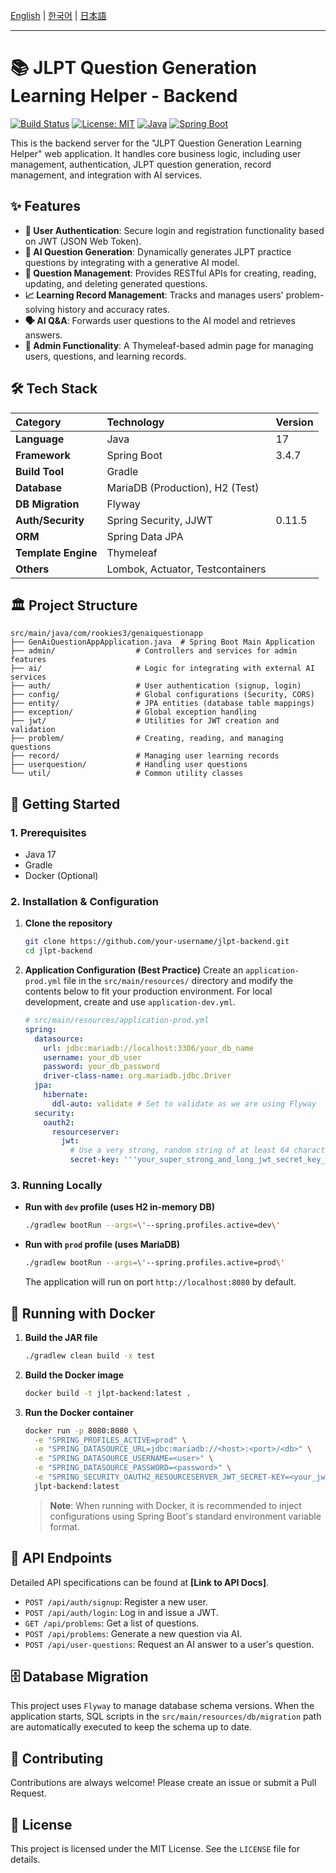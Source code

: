[English](./README.md) | [한국어](./README.ko.md) | [日本語](./README.ja.md)

---

# 📚 JLPT Question Generation Learning Helper - Backend

[![Build Status](https://img.shields.io/badge/build-passing-brightgreen.svg)](https://github.com/user/repo/actions)
[![License: MIT](https://img.shields.io/badge/License-MIT-yellow.svg)](./LICENSE)
[![Java](https://img.shields.io/badge/Java-17-blue.svg)](#-tech-stack)
[![Spring Boot](https://img.shields.io/badge/Spring%20Boot-3.4.7-brightgreen.svg)](#-tech-stack)

This is the backend server for the "JLPT Question Generation Learning Helper" web application. It handles core business logic, including user management, authentication, JLPT question generation, record management, and integration with AI services.

## ✨ Features

- **🔐 User Authentication**: Secure login and registration functionality based on JWT (JSON Web Token).
- **🤖 AI Question Generation**: Dynamically generates JLPT practice questions by integrating with a generative AI model.
- **📖 Question Management**: Provides RESTful APIs for creating, reading, updating, and deleting generated questions.
- **📈 Learning Record Management**: Tracks and manages users' problem-solving history and accuracy rates.
- **🗣️ AI Q&A**: Forwards user questions to the AI model and retrieves answers.
- **👑 Admin Functionality**: A Thymeleaf-based admin page for managing users, questions, and learning records.

## 🛠️ Tech Stack

| Category | Technology | Version |
| :--- | :--- | :--- |
| **Language** | Java | 17 |
| **Framework** | Spring Boot | 3.4.7 |
| **Build Tool** | Gradle | |
| **Database** | MariaDB (Production), H2 (Test) | |
| **DB Migration** | Flyway | |
| **Auth/Security**| Spring Security, JJWT | 0.11.5 |
| **ORM** | Spring Data JPA | |
| **Template Engine**| Thymeleaf | |
| **Others** | Lombok, Actuator, Testcontainers | |

## 🏛️ Project Structure

```
src/main/java/com/rookies3/genaiquestionapp
├── GenAiQuestionAppApplication.java  # Spring Boot Main Application
├── admin/                  # Controllers and services for admin features
├── ai/                     # Logic for integrating with external AI services
├── auth/                   # User authentication (signup, login)
├── config/                 # Global configurations (Security, CORS)
├── entity/                 # JPA entities (database table mappings)
├── exception/              # Global exception handling
├── jwt/                    # Utilities for JWT creation and validation
├── problem/                # Creating, reading, and managing questions
├── record/                 # Managing user learning records
├── userquestion/           # Handling user questions
└── util/                   # Common utility classes
```

## 🚀 Getting Started

### 1. Prerequisites

- Java 17
- Gradle
- Docker (Optional)

### 2. Installation & Configuration

1.  **Clone the repository**
    ```bash
    git clone https://github.com/your-username/jlpt-backend.git
    cd jlpt-backend
    ```

2.  **Application Configuration (Best Practice)**
    Create an `application-prod.yml` file in the `src/main/resources/` directory and modify the contents below to fit your production environment. For local development, create and use `application-dev.yml`.

    ```yaml
    # src/main/resources/application-prod.yml
    spring:
      datasource:
        url: jdbc:mariadb://localhost:3306/your_db_name
        username: your_db_user
        password: your_db_password
        driver-class-name: org.mariadb.jdbc.Driver
      jpa:
        hibernate:
          ddl-auto: validate # Set to validate as we are using Flyway
      security:
        oauth2:
          resourceserver:
            jwt:
              # Use a very strong, random string of at least 64 characters.
              secret-key: '''your_super_strong_and_long_jwt_secret_key_here'''
    ```

### 3. Running Locally

- **Run with `dev` profile (uses H2 in-memory DB)**
  ```bash
  ./gradlew bootRun --args=\'--spring.profiles.active=dev\'
  ```

- **Run with `prod` profile (uses MariaDB)**
  ```bash
  ./gradlew bootRun --args=\'--spring.profiles.active=prod\'
  ```
  The application will run on port `http://localhost:8080` by default.

## 🐳 Running with Docker

1.  **Build the JAR file**
    ```bash
    ./gradlew clean build -x test
    ```

2.  **Build the Docker image**
    ```bash
    docker build -t jlpt-backend:latest .
    ```

3.  **Run the Docker container**
    ```bash
    docker run -p 8080:8080 \
      -e "SPRING_PROFILES_ACTIVE=prod" \
      -e "SPRING_DATASOURCE_URL=jdbc:mariadb://<host>:<port>/<db>" \
      -e "SPRING_DATASOURCE_USERNAME=<user>" \
      -e "SPRING_DATASOURCE_PASSWORD=<password>" \
      -e "SPRING_SECURITY_OAUTH2_RESOURCESERVER_JWT_SECRET-KEY=<your_jwt_secret>" \
      jlpt-backend:latest
    ```
    > **Note**: When running with Docker, it is recommended to inject configurations using Spring Boot's standard environment variable format.

## 📖 API Endpoints

Detailed API specifications can be found at **[Link to API Docs]**.

- `POST /api/auth/signup`: Register a new user.
- `POST /api/auth/login`: Log in and issue a JWT.
- `GET /api/problems`: Get a list of questions.
- `POST /api/problems`: Generate a new question via AI.
- `POST /api/user-questions`: Request an AI answer to a user's question.

## 🗄️ Database Migration

This project uses `Flyway` to manage database schema versions. When the application starts, SQL scripts in the `src/main/resources/db/migration` path are automatically executed to keep the schema up to date.

## 🤝 Contributing

Contributions are always welcome! Please create an issue or submit a Pull Request.

## 📄 License

This project is licensed under the MIT License. See the `LICENSE` file for details.
